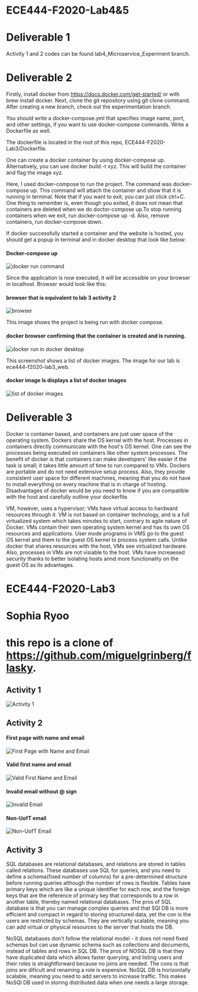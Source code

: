 # ECE444-F2020-Lab4&5
# Deliverable 1
Activity 1 and 2 codes can be found lab4_Microservice_Experiment branch.

# Deliverable 2
Firstly, install docker from https://docs.docker.com/get-started/ or with brew install docker.
Next, clone the git repository using git clone command. After creating a new branch, check out the experimentation branch.

You should write a docker-compose.yml that specifies image name, port, and other settings, if you want to use docker-compose commands. Write a Dockerfile as well. 

The dockerfile is located in the root of this repo, ECE444-F2020-Lab3/Dockerfile.

One can create a docker container by using docker-compose up. Alternatively, you can use docker build -t xyz. This will build the container and flag the image xyz.

Here, I used docker-compose to run the project. The command was docker-compose up.
This command will attach the container and show that it is running in terminal. Note that if you want to exit, you can just click ctrl+C. One thing to remember is, even though you exited, it does not mean that containers are deleted when we do doctor-compose up.To stop running containers when we exit, run docker-compose up -d. Also, remove containers, run docker-compose down.

If docker successfully started a container and the website is hosted, you should get a popup in terminal and in docker desktop that look like below:
#### Docker-compose up
![docker run command](https://github.com/honeyjoo/ECE444-F2020-Lab3/blob/lab4_Microservice_Experiment/Image1.png?raw=true)

Since the application is now executed, it will be accessible on your browser in localhost.
Browser would look like this:

#### browser that is equivalent to lab 3 activity 2
![browser](https://github.com/honeyjoo/ECE444-F2020-Lab3/blob/lab4_Microservice_Experiment/Image2.png?raw=true)

This image shows the project is being run with docker compose.
#### docker browser confirming that the container is created and is running.
![docker run in docker desktop](https://github.com/honeyjoo/ECE444-F2020-Lab3/blob/lab4_Microservice_Experiment/Image3.png?raw=true)

This screenshot shows a list of docker images. The image for our lab is ece444-f2020-lab3_web.
#### docker image ls displays a list of docker images
![list of docker images](https://github.com/honeyjoo/ECE444-F2020-Lab3/blob/lab4_Microservice_Experiment/Image4.png?raw=true)

# Deliverable 3
Docker is container based, and containers are just user space of the operating system. Dockers share the OS kernal with the host. Processes in containers directly communicate with the host's OS kernel. One can see the processes being executed on containers like other system processes. The benefit of docker is that containers can make developers' like easier if the task is small; it takes little amount of time to run compared to VMs. Dockers are portable and do not need extensive setup process. Also, they provide consistent user space for different machines, meaning that you do not have to install everything on every machine that is in charge of hosting. Disadvantages of docker would be you need to know if you are compatible with the host and carefully outline your dockerfile. 

VM, however, uses a hypervisor; VMs have virtual access to hardward resources through it. VM is not based on container technology, and is a full virtualized system which takes minutes to start, contrary to agile nature of Docker. VMs contain their own operating system kernel and has its own OS resources and applications. User mode programs in VMS go to the guest OS kernel and them to the guest OS kernel to process system calls. Unlike docker that shares resources with the host, VMs see virtualized hardware. Also, processes in VMs are not visiable to the host. VMs have increaesed security thanks to better isolating hosts annd more functionality on the guest OS as its advantages.


# ECE444-F2020-Lab3
# Sophia Ryoo
# this repo is a clone of https://github.com/miguelgrinberg/flasky.

## Activity 1
![Activity 1](https://github.com/honeyjoo/ECE444-F2020-Lab3/blob/master/activity1.png?raw=true)

## Activity 2
#### First page with name and email
![First Page with Name and Email](https://github.com/honeyjoo/ECE444-F2020-Lab3/blob/master/activity2_1.png?raw=true)

#### Valid first name and email
![Valid First Name and Email](https://github.com/honeyjoo/ECE444-F2020-Lab3/blob/master/activity2_2.png?raw=true)

#### Invalid email without @ sign
![Invalid Email](https://github.com/honeyjoo/ECE444-F2020-Lab3/blob/master/activity2_3.png?raw=true)

#### Non-UofT email
![Non-UofT Email](https://github.com/honeyjoo/ECE444-F2020-Lab3/blob/master/activity2_4.png?raw=true)

## Activity 3
SQL databases are relational databases, and relations are stored in tables called relations. These databases use SQL for queries, and you need to define a schema(fixed number of columns) for a pre-determined structure before running queries although the number of rows is flexible. Tables have primary keys which are like a unique identifier for each row, and the foreign keys that are the reference of primary key that corresponds to a row in another table, thereby named relational databases. The pros of SQL database is that you can manage complex queries and that SQl DB is more efficient and compact in regard to storing structured data, yet the con is the users are restricted by schemas. They are vertically scalable, meaning you can add virtual or physical resources to the server that hosts the DB.

NoSQL databases don't follow the relational model - it does not need fixed schemas but can use dynamic schema such as collections and documents, instead of tables and rows in SQL DB. The pros of NOSQL DB is that they have duplicated data which allows faster querying, and listing users and their roles is straightforward because no joins are needed. The cons is that joins are dificult and renaming a role is expensive. NoSQL DB is horizontally scalable, meaning you need to add servers to increase traffic. This makes NoSQl DB used in storing distributed data when one needs a large storage.

